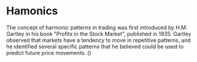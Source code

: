 # Hamonics
The concept of harmonic patterns in trading was first introduced by H.M. Gartley in his book "Profits in the Stock Market", published in 1935. Gartley observed that markets have a tendency to move in repetitive patterns, and he identified several specific patterns that he believed could be used to predict future price movements. ()
